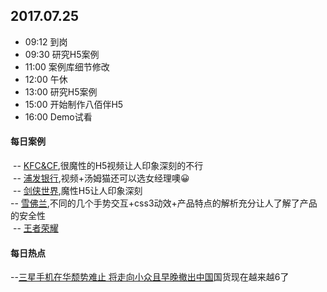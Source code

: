 ## 2017.07.25
* 09:12 到岗
* 09:30 研究H5案例
* 11:00 案例库细节修改
* 12:00 午休
* 13:00 研究H5案例
* 15:00 开始制作八佰伴H5
* 16:00 Demo试看



#### 每日案例
  -- [KFC&CF](http://cf.qq.com/act/a20170718kfc/index.htm),很魔性的H5视频让人印象深刻的不行<br/>
  -- [浦发银行](http://www.h5case.com.cn/case/spdb/tomcat1/),视频+汤姆猫还可以选女经理噢😀<br/>
  -- [剑侠世界](http://jxsj2.xoyo.com/zt/2017/07/06/answer/m_index.html),魔性H5让人印象深刻<br/>
  -- [雪佛兰](http://chevroletsuv.act.qq.com/html/index.html),不同的几个手势交互+css3动效+产品特点的解析充分让人了解了产品的安全性<br/>
  -- [王者荣耀](http://pvp.qq.com/act/a20161026nw/index.htm)
 
 
 
#### 每日热点
  --[三星手机在华颓势难止 将走向小众且早晚撤出中国](http://tech.qq.com/a/20170726/002650.htm)国货现在越来越6了



